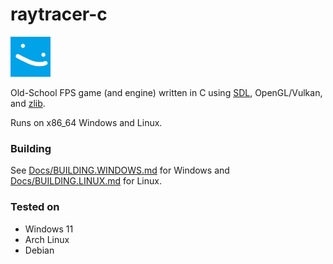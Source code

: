 # raytracer-c

![](Assets/actor/BLOB2.png)

Old-School FPS game (and engine) written in C using [SDL](https://www.libsdl.org/), OpenGL/Vulkan, and [zlib](https://www.zlib.net/).

Runs on x86_64 Windows and Linux.

### Building
See [Docs/BUILDING.WINDOWS.md](Docs/BUILDING.WINDOWS.md) for Windows and [Docs/BUILDING.LINUX.md](Docs/BUILDING.LINUX.md) for Linux.

### Tested on
- Windows 11
- Arch Linux
- Debian
